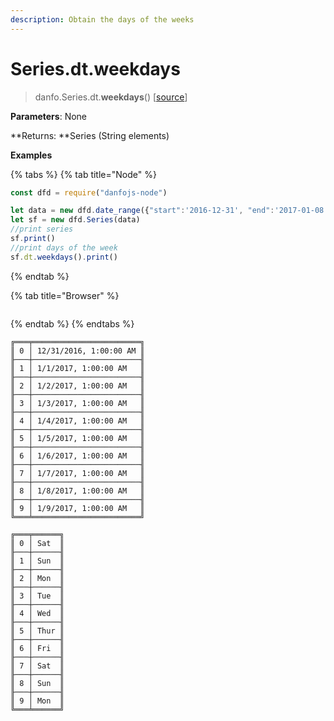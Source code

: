 ```yaml
---
description: Obtain the days of the weeks
---
```


# Series.dt.weekdays

> danfo.Series.dt.**weekdays**()    \[[source](https://github.com/opensource9ja/danfojs/blob/master/danfojs/src/core/timeseries.js#L255)]

**Parameters**: None

**Returns: **Series (String elements)

**Examples**

{% tabs %}
{% tab title="Node" %}
```javascript
const dfd = require("danfojs-node")

let data = new dfd.date_range({"start":'2016-12-31', "end":'2017-01-08'})
let sf = new dfd.Series(data)
//print series
sf.print()
//print days of the week
sf.dt.weekdays().print()
```
{% endtab %}

{% tab title="Browser" %}
```
```
{% endtab %}
{% endtabs %}

```
╔═══╤════════════════════════╗
║ 0 │ 12/31/2016, 1:00:00 AM ║
╟───┼────────────────────────╢
║ 1 │ 1/1/2017, 1:00:00 AM   ║
╟───┼────────────────────────╢
║ 2 │ 1/2/2017, 1:00:00 AM   ║
╟───┼────────────────────────╢
║ 3 │ 1/3/2017, 1:00:00 AM   ║
╟───┼────────────────────────╢
║ 4 │ 1/4/2017, 1:00:00 AM   ║
╟───┼────────────────────────╢
║ 5 │ 1/5/2017, 1:00:00 AM   ║
╟───┼────────────────────────╢
║ 6 │ 1/6/2017, 1:00:00 AM   ║
╟───┼────────────────────────╢
║ 7 │ 1/7/2017, 1:00:00 AM   ║
╟───┼────────────────────────╢
║ 8 │ 1/8/2017, 1:00:00 AM   ║
╟───┼────────────────────────╢
║ 9 │ 1/9/2017, 1:00:00 AM   ║
╚═══╧════════════════════════╝

╔═══╤══════╗
║ 0 │ Sat  ║
╟───┼──────╢
║ 1 │ Sun  ║
╟───┼──────╢
║ 2 │ Mon  ║
╟───┼──────╢
║ 3 │ Tue  ║
╟───┼──────╢
║ 4 │ Wed  ║
╟───┼──────╢
║ 5 │ Thur ║
╟───┼──────╢
║ 6 │ Fri  ║
╟───┼──────╢
║ 7 │ Sat  ║
╟───┼──────╢
║ 8 │ Sun  ║
╟───┼──────╢
║ 9 │ Mon  ║
╚═══╧══════╝
```
